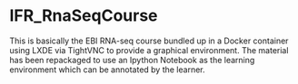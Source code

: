 # IFR_RnaSeqCourse
This is basically the EBI RNA-seq course bundled up in a Docker container using LXDE via TightVNC to
provide a graphical environment. The material has been repackaged to use an Ipython Notebook as the learning
environment which can be annotated by the learner.

